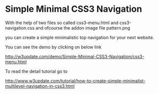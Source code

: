 Simple Minimal CSS3 Navigation
==============================

With the help of two files so called css3-menu.html and css3-navigation.css and ofcourse the addon image file pattern.png

you can create a simple minimalistic top navigation for your next website.


You can see the demo by clicking on below link

http://w3update.com/demo/Simple-Minimal-CSS3-Navigation/css3-menu.html

To read the detail tutorial go to 

http://www.w3update.com/tutorial/how-to-create-simple-minimalist-multilevel-navigation-in-css3.html
